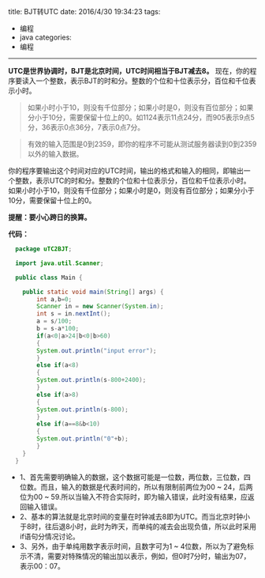 title: BJT转UTC
date: 2016/4/30 19:34:23
tags:
- 编程
- java
categories:
- 编程
---

**UTC是世界协调时，BJT是北京时间，UTC时间相当于BJT减去8。** 现在，你的程序要读入一个整数，表示BJT的时和分。整数的个位和十位表示分，百位和千位表示小时。
>如果小时小于10，则没有千位部分；如果小时是0，则没有百位部分；如果分小于10分，需要保留十位上的0。如1124表示11点24分，而905表示9点5分，36表示0点36分，7表示0点7分。

<!-- more -->

>有效的输入范围是0到2359，即你的程序不可能从测试服务器读到0到2359以外的输入数据。

你的程序要输出这个时间对应的UTC时间，输出的格式和输入的相同，即输出一个整数，表示UTC的时和分。整数的个位和十位表示分，百位和千位表示小时。如果小时小于10，则没有千位部分；如果小时是0，则没有百位部分；如果分小于10分，需要保留十位上的0。

**提醒：要小心跨日的换算。**

**代码：**
```java
  package uTC2BJT;

  import java.util.Scanner;

  public class Main {

  	public static void main(String[] args) {
  		int a,b=0;
  		Scanner in = new Scanner(System.in);
  		int s = in.nextInt();
  		a = s/100;
  		b = s-a*100;
  		if(a<0|a>24|b<0|b>60)
  		{
  		System.out.println("input error");
  		}
  		else if(a<8)
  		{
  		System.out.println(s-800+2400);
  		}
  		else if(a>8)
  		{
  		System.out.println(s-800);
  		}
  		else if(a==8&b<10)
  		{
  		System.out.println("0"+b);
  		}
  	}
  }
```

- 1、首先需要明确输入的数据，这个数据可能是一位数，两位数，三位数，四位数。而且，输入的数据是代表时间的，所以有限制前两位为00 ~ 24，后两位为00 ~ 59.所以当输入不符合实际时，即为输入错误，此时没有结果，应返回输入错误。
- 2、基本的算法就是北京时间的变量在时钟减去8即为UTC。而当北京时钟小于8时，往后退8小时，此时为昨天，而单纯的减去会出现负值，所以此时采用if语句分情况讨论。
- 3、另外，由于单纯用数字表示时间，且数字可为1 ~ 4位数，所以为了避免标示不清，需要对特殊情况的输出加以表示，例如，但0时7分时，输出为07，表示00：07。

